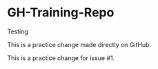 # GH-Training-Repo
Testing

This is a practice change made directly on GitHub.

This is a practice change for issue #1.
